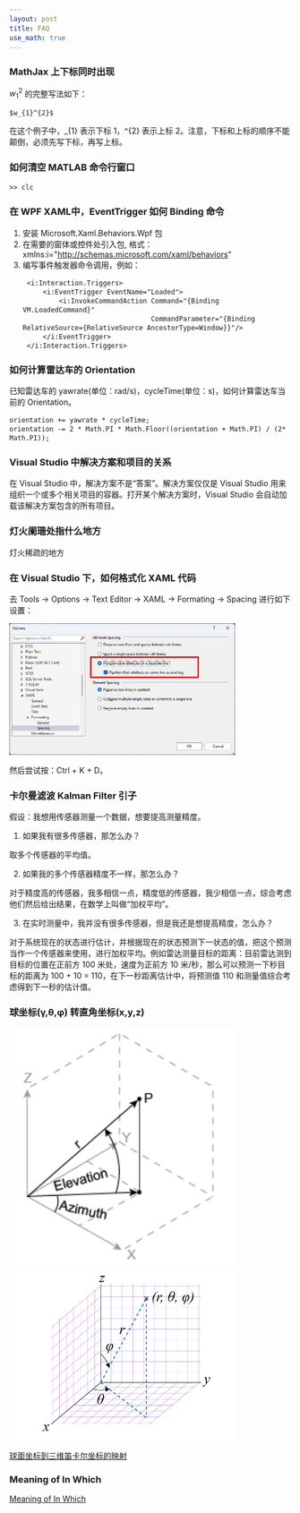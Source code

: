 ```yaml
---
layout: post
title: FAQ
use_math: true
---
```


### MathJax 上下标同时出现

$w_{1}^{2}$ 的完整写法如下：

```
$w_{1}^{2}$
```
在这个例子中，_{1} 表示下标 1，^{2} 表示上标 2。注意，下标和上标的顺序不能颠倒，必须先写下标，再写上标。

### 如何清空 MATLAB 命令行窗口

```
>> clc
```

### 在 WPF XAML中，EventTrigger 如何 Binding 命令

1. 安装 Microsoft.Xaml.Behaviors.Wpf 包
2. 在需要的窗体或控件处引入包, 格式： xmlns:i="http://schemas.microsoft.com/xaml/behaviors" 
3. 编写事件触发器命令调用，例如：
   ```
    <i:Interaction.Triggers>
        <i:EventTrigger EventName="Loaded">
            <i:InvokeCommandAction Command="{Binding VM.LoadedCommand}" 
                                   CommandParameter="{Binding RelativeSource={RelativeSource AncestorType=Window}}"/>
        </i:EventTrigger>
    </i:Interaction.Triggers>
   ```

### 如何计算雷达车的 Orientation

已知雷达车的 yawrate(单位：rad/s)，cycleTime(单位：s)，如何计算雷达车当前的 Orientation。

```
orientation += yawrate * cycleTime;
orientation -= 2 * Math.PI * Math.Floor((orientation + Math.PI) / (2* Math.PI));
```

### Visual Studio 中解决方案和项目的关系

在 Visual Studio 中，解决方案不是“答案”。解决方案仅仅是 Visual Studio 用来组织一个或多个相关项目的容器。打开某个解决方案时，Visual Studio 会自动加载该解决方案包含的所有项目。

### 灯火阑珊处指什么地方

灯火稀疏的地方

### 在 Visual Studio 下，如何格式化 XAML 代码

去 Tools -> Options -> Text Editor -> XAML -> Formating -> Spacing 进行如下设置：

<img src="/images/how-to-format-xaml-code.png" width="80%">

然后尝试按：Ctrl + K + D。

### 卡尔曼滤波 Kalman Filter 引子

假设：我想用传感器测量一个数据，想要提高测量精度。

1. 如果我有很多传感器，那怎么办？

取多个传感器的平均值。

2. 如果我的多个传感器精度不一样，那怎么办？

对于精度高的传感器，我多相信一点，精度低的传感器，我少相信一点，综合考虑他们然后给出结果，在数学上叫做“加权平均”。

3. 在实时测量中，我并没有很多传感器，但是我还是想提高精度，怎么办？

对于系统现在的状态进行估计，并根据现在的状态预测下一状态的值，把这个预测当作一个传感器来使用，进行加权平均。例如雷达测量目标的距离：目前雷达测到目标的位置在正前方 100 米处，速度为正前方 10 米/秒，那么可以预测一下秒目标的距离为 100 + 10 = 110，在下一秒距离估计中，将预测值 110 和测量值综合考虑得到下一秒的估计值。

### 球坐标(γ,θ,φ) 转直角坐标(x,y,z)

<img src="/images/azimuth_elevation.png" width="80%">
<img src="/images/spherical_coordinate_system.png" width="80%">

[球面坐标到三维笛卡尔坐标的映射](https://www.mathworks.com/help/matlab/ref/sph2cart_zh_CN.html)

### Meaning of In Which

[Meaning of In Which](https://www.geeksforgeeks.org/difference-between-which-and-in-which-in-english-grammar/)